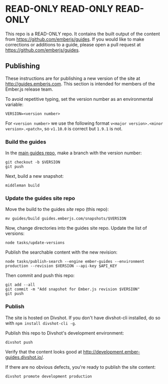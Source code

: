 # READ-ONLY READ-ONLY READ-ONLY

This repo is a READ-ONLY repo. It contains the built output of the content
from https://github.com/emberjs/guides. If you would like to make corrections
or additions to a guide, please open a pull request at
https://github.com/emberjs/guides.

## Publishing

These instructions are for publishing a new version of the site at http://guides.emberjs.com. This section is intended for members of the Ember.js release team.

To avoid repetitive typing, set the version number as an environmental variable:

```shell
VERSION=<version number>
```

For `<version number>` we use the following format `v<major version>.<minor version>.<patch>`, so
`v1.10.0` is correct but `1.9.1` is not.

### Build the guides

In the [main guides repo](https://github.com/emberjs/guides), make a branch with the version number:

```shell
git checkout -b $VERSION
git push
```

Next, build a new snapshot:

```shell
middleman build
```

### Update the guides site repo

Move the build to the guides _site_ repo (this repo):

```shell
mv guides/build guides.emberjs.com/snapshots/$VERSION
```

Now, change directories into the guides site repo. Update the list of versions:

```shell
node tasks/update-versions
```

Publish the searchable content with the new revision:

```shell
node tasks/publish-search --engine ember-guides --environment production --revision $VERSION --api-key $API_KEY
```

Then commit and push this repo:

```shell
git add --all
git commit -m "Add snapshot for Ember.js revision $VERSION"
git push
```

### Publish

The site is hosted on Divshot. If you don't have divshot-cli installed, do so with `npm install divshot-cli -g`.

Publish this repo to Divshot's development environment:

```shell
divshot push
```

Verify that the content looks good at http://development.ember-guides.divshot.io/.

If there are no obvious defects, you're ready to publish the site content:

```shell
divshot promote development production
```
